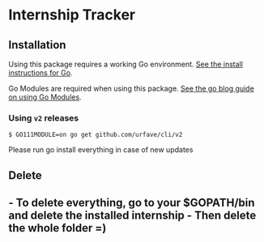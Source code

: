 
<h1>Internship Tracker</h1>

## Installation

Using this package requires a working Go environment. [See the install instructions for Go](http://golang.org/doc/install.html).

Go Modules are required when using this package. [See the go blog guide on using Go Modules](https://blog.golang.org/using-go-modules).

### Using `v2` releases

```
$ GO111MODULE=on go get github.com/urfave/cli/v2
```

Please run go install everything in case of new updates

<h2>Delete<h2>
- To delete everything, go to your $GOPATH/bin and delete the installed internship
- Then delete the whole folder =)

